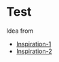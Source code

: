 # Test

Idea from

* [Inspiration-1](http://pliutau.com/multi-stage-dockerfile-for-golang-application/)
* [Inspiration-2](https://medium.com/@cashalot/how-to-build-lightweight-docker-container-for-go-app-15e65de6300e)